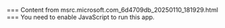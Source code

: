 === Content from msrc.microsoft.com_6d4709db_20250110_181929.html ===
You need to enable JavaScript to run this app.
